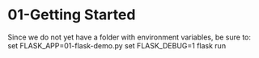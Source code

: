 # 01-Getting Started

Since we do not yet have a folder with environment variables, be sure to:
set FLASK_APP=01-flask-demo.py
set FLASK_DEBUG=1
flask run